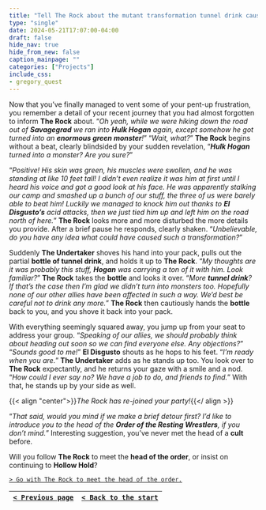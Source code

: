 ```yaml
---
title: "Tell The Rock about the mutant transformation tunnel drink caused for Hogan, then ask if everyone is ready to leave and track down Macho Man."
type: "single"
date: 2024-05-21T17:07:00-04:00
draft: false
hide_nav: true
hide_from_new: false
caption_mainpage: ""
categories: ["Projects"]
include_css:
- gregory_quest
---
```


Now that you’ve finally managed to vent some of your pent-up frustration, you remember a detail of your recent journey that you had almost forgotten to inform **The Rock** about. “*Oh yeah, while we were hiking down the road out of **Savagegrad** we ran into **Hulk Hogan** again, except somehow he got turned into an **enormous green monster**!*” “*Wait, what?*” **The Rock** begins without a beat, clearly blindsided by your sudden revelation, “***Hulk Hogan** turned into a monster? Are you sure?*”

“*Positive! His skin was green, his muscles were swollen, and he was standing at like 10 feet tall! I didn’t even realize it was him at first until I heard his voice and got a good look at his face. He was apparently stalking our camp and smashed up a bunch of our stuff, the three of us were barely able to beat him! Luckily we managed to knock him out thanks to **El Disgusto’s** acid attacks, then we just tied him up and left him on the road north of here.*” **The Rock** looks more and more disturbed the more details you provide. After a brief pause he responds, clearly shaken. “*Unbelievable, do you have any idea what could have caused such a transformation?*”

Suddenly **The Undertaker** shoves his hand into your pack, pulls out the partial **bottle of tunnel drink**, and holds it up to **The Rock**. “*My thoughts are it was probably this stuff, **Hogan** was carrying a ton of it with him. Look familiar?*” **The Rock** takes the **bottle** and looks it over. “*More **tunnel drink**? If that’s the case then I’m glad we didn’t turn into monsters too. Hopefully none of our other allies have been affected in such a way. We’d best be careful not to drink any more.*” **The Rock** then cautiously hands the **bottle** back to you, and you shove it back into your pack.

With everything seemingly squared away, you jump up from your seat to address your group. “*Speaking of our allies, we should probably think about heading out soon so we can find everyone else. Any objections?*” “*Sounds good to me!*” **El Disgusto** shouts as he hops to his feet. “*I’m ready when you are.*” **The Undertaker** adds as he stands up too. You look over to **The Rock** expectantly, and he returns your gaze with a smile and a nod. “*How could I ever say no? We have a job to do, and friends to find.*” With that, he stands up by your side as well.

{{< align "center">}}*The Rock has re-joined your party!*{{</ align >}}

“*That said, would you mind if we make a brief detour first? I’d like to introduce you to the head of the **Order of the Resting Wrestlers**, if you don’t mind.*” Interesting suggestion, you’ve never met the head of a **cult** before.

Will you follow **The Rock** to meet the **head of the order**, or insist on continuing to **Hollow Hold**?

[``> Go with The Rock to meet the head of the order.``](../113)

|[``< Previous page``](../111)|[``< Back to the start``](../)|
|---|---|